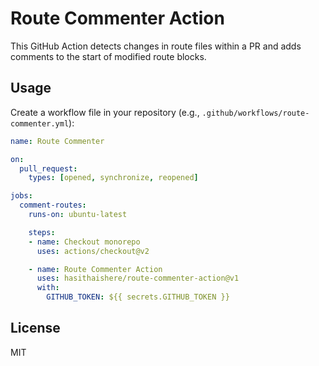 
# Route Commenter Action

This GitHub Action detects changes in route files within a PR and adds comments to the start of modified route blocks.

## Usage

Create a workflow file in your repository (e.g., `.github/workflows/route-commenter.yml`):

```yaml
name: Route Commenter

on:
  pull_request:
    types: [opened, synchronize, reopened]

jobs:
  comment-routes:
    runs-on: ubuntu-latest

    steps:
    - name: Checkout monorepo
      uses: actions/checkout@v2

    - name: Route Commenter Action
      uses: hasithaishere/route-commenter-action@v1
      with:
        GITHUB_TOKEN: ${{ secrets.GITHUB_TOKEN }}
```

## License

MIT
